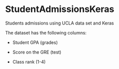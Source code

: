 # StudentAdmissionsKeras
Students admissions using UCLA data set and Keras

The dataset has the following columns:

- Student GPA (grades)

- Score on the GRE (test)

- Class rank (1-4)


